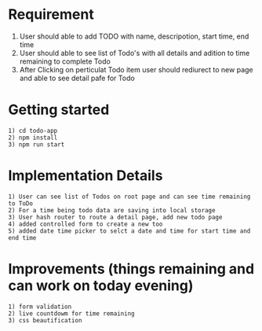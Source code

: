 # Requirement
1) User should able to add TODO with name, descripotion, start time, end time
2) User should able to see list of Todo's with all details and adition to time remaining to complete Todo
3) After Clicking on perticulat Todo item user should rediurect to new page and able to see detail pafe for Todo

# Getting started
	1) cd todo-app
	2) npm install
	3) npm run start

# Implementation Details
	1) User can see list of Todos on root page and can see time remaining to ToDo
	2) For a time being todo data are saving into local storage
	3) User hash router to route a detail page, add new todo page
	4) added controlled form to create a new too
	5) added date time picker to selct a date and time for start time and end time

# Improvements (things remaining and can work on today evening)
	1) form validation
	2) live countdowm for time remaining
	3) css beautification